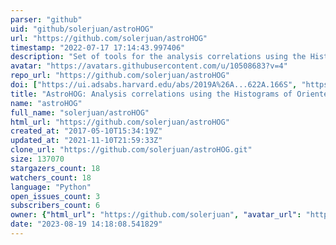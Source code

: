 ```yaml
---
parser: "github"
uid: "github/solerjuan/astroHOG"
url: "https://github.com/solerjuan/astroHOG"
timestamp: "2022-07-17 17:14:43.997406"
description: "Set of tools for the analysis correlations using the Histograms of Oriented Gradients"
avatar: "https://avatars.githubusercontent.com/u/10508683?v=4"
repo_url: "https://github.com/solerjuan/astroHOG"
doi: ["https://ui.adsabs.harvard.edu/abs/2019A%26A...622A.166S", "https://ui.adsabs.harvard.edu/abs/2020ascl.soft03013S/abstract"]
title: "AstroHOG: Analysis correlations using the Histograms of Oriented Gradients"
name: "astroHOG"
full_name: "solerjuan/astroHOG"
html_url: "https://github.com/solerjuan/astroHOG"
created_at: "2017-05-10T15:34:19Z"
updated_at: "2021-11-10T21:59:33Z"
clone_url: "https://github.com/solerjuan/astroHOG.git"
size: 137070
stargazers_count: 18
watchers_count: 18
language: "Python"
open_issues_count: 3
subscribers_count: 6
owner: {"html_url": "https://github.com/solerjuan", "avatar_url": "https://avatars.githubusercontent.com/u/10508683?v=4", "login": "solerjuan", "type": "User"}
date: "2023-08-19 14:18:08.541829"
---
```

